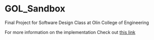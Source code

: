 # GOL_Sandbox
Final Project for Software Design Class at Olin College of Engineering

For more information on the implementation Check out [this link](\https://viewer.diagrams.net/?highlight=0000ff&edit=_blank&layers=1&nav=1&title=GOL_Softdes#Uhttps%3A%2F%2Fdrive.google.com%2Fuc%3Fid%3D1uhDL-BS0eMtWnADSergsbVvbjpjGcKbt%26export%3Ddownload)
